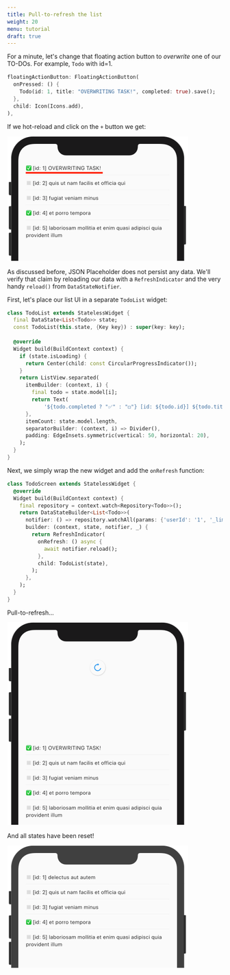 ```yaml
---
title: Pull-to-refresh the list
weight: 20
menu: tutorial
draft: true
---
```


For a minute, let's change that floating action button to _overwrite_ one of our TO-DOs. For example, `Todo` with id=1.

```dart {hl_lines=[3]}
floatingActionButton: FloatingActionButton(
  onPressed: () {
    Todo(id: 1, title: "OVERWRITING TASK!", completed: true).save();
  },
  child: Icon(Icons.add),
),
```

If we hot-reload and click on the `+` button we get:

![](03.png)

As discussed before, JSON Placeholder does not persist any data. We'll verify that claim by reloading our data with a `RefreshIndicator` and the very handy `reload()` from `DataStateNotifier`.

First, let's place our list UI in a separate `TodoList` widget:

```dart
class TodoList extends StatelessWidget {
  final DataState<List<Todo>> state;
  const TodoList(this.state, {Key key}) : super(key: key);

  @override
  Widget build(BuildContext context) {
    if (state.isLoading) {
      return Center(child: const CircularProgressIndicator());
    }
    return ListView.separated(
      itemBuilder: (context, i) {
        final todo = state.model[i];
        return Text(
            '${todo.completed ? "✅" : "◻️"} [id: ${todo.id}] ${todo.title}');
      },
      itemCount: state.model.length,
      separatorBuilder: (context, i) => Divider(),
      padding: EdgeInsets.symmetric(vertical: 50, horizontal: 20),
    );
  }
}
```

Next, we simply wrap the new widget and add the `onRefresh` function:

```dart {hl_lines=[8 9 10 11 12 13]}
class TodoScreen extends StatelessWidget {
  @override
  Widget build(BuildContext context) {
    final repository = context.watch<Repository<Todo>>();
    return DataStateBuilder<List<Todo>>(
      notifier: () => repository.watchAll(params: {'userId': '1', '_limit': '5'}),
      builder: (context, state, notifier, _) {
        return RefreshIndicator(
          onRefresh: () async {
            await notifier.reload();
          },
          child: TodoList(state),
        );
      },
    );
  }
}
```

Pull-to-refresh...

![](04a.png)

And all states have been reset!

![](01b.png)
